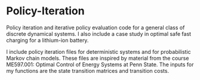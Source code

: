 # Policy-Iteration
Policy iteration and iterative policy evaluation code for a general class of discrete dynamical systems.  I also include a case study in optimal safe fast charging for a lithium-ion battery.

I include policy iteration files for deterministic systems and for probabilistic Markov chain models.  These files are inspired by material from the course ME597.001: Optimal Control of Energy Systems at Penn State. The inputs for my functions are the state transition matrices and transition costs.
